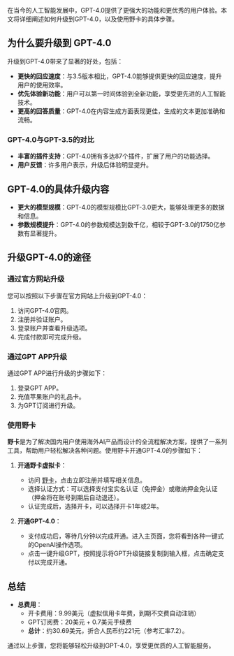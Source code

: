 在当今的人工智能发展中，GPT-4.0提供了更强大的功能和更优秀的用户体验。本文将详细阐述如何升级到GPT-4.0，以及使用野卡的具体步骤。

## 为什么要升级到 GPT-4.0

升级到GPT-4.0带来了显著的好处，包括：

- **更快的回应速度**：与3.5版本相比，GPT-4.0能够提供更快的回应速度，提升用户的使用效率。
- **优先体验新功能**：用户可以第一时间体验到全新功能，享受更先进的人工智能技术。
- **更高的回答质量**：GPT-4.0在内容生成方面表现更佳，生成的文本更加准确和流畅。

### GPT-4.0与GPT-3.5的对比

- **丰富的插件支持**：GPT-4.0拥有多达87个插件，扩展了用户的功能选择。
- **用户反馈**：许多用户表示，升级后体验明显提升。

## GPT-4.0的具体升级内容

- **更大的模型规模**：GPT-4.0的模型规模比GPT-3.0更大，能够处理更多的数据和信息。
- **参数规模提升**：GPT-4.0的参数规模达到数千亿，相较于GPT-3.0的1750亿参数有显著提升。

## 升级GPT-4.0的途径

### 通过官方网站升级

您可以按照以下步骤在官方网站上升级到GPT-4.0：

1. 访问GPT-4.0官网。
2. 注册并验证账户。
3. 登录账户并查看升级选项。
4. 完成付款即可完成升级。

### 通过GPT APP升级

通过GPT APP进行升级的步骤如下：

1. 登录GPT APP。
2. 充值苹果账户的礼品卡。
3. 为GPT订阅进行升级。

### 使用野卡

**野卡**是为了解决国内用户使用海外AI产品而设计的全流程解决方案，提供了一系列工具，帮助用户轻松解决各种问题。使用野卡开通GPT-4.0的步骤如下：

1. **开通野卡虚拟卡**：
   - 访问 [野卡](https://bit.ly/bewildcard)，点击立即注册并填写相关信息。
   - 选择认证方式：可以选择支付宝实名认证（免押金）或缴纳押金免认证（押金将在账号到期后自动退还）。
   - 认证完成后，选择开卡，可以选择开卡1年或2年。

2. **开通GPT-4.0**：
   - 支付成功后，等待几分钟以完成开通。进入主页面，您将看到各种一键式的OpenAI操作选项。
   - 点击一键升级GPT，按照提示将GPT升级链接复制到输入框，点击确定支付以完成开通。

## 总结

- **总费用**：
  - 开卡费用：9.99美元（虚拟信用卡年费，到期不交费自动注销）
  - GPT订阅费：20美元 + 0.7美元手续费
  - **总计**：约30.69美元，折合人民币约221元（参考汇率7.2）。

通过以上步骤，您将能够轻松升级到GPT-4.0，享受更优质的人工智能服务。